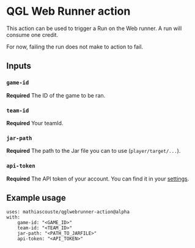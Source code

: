 
# QGL Web Runner action

This action can be used to trigger a Run on the Web runner.
A run will consume one credit.

For now, failing the run does not make to action to fail.

## Inputs

### `game-id`

**Required** The ID of the game to be ran.

### `team-id`

**Required** Your teamId.

### `jar-path`

**Required** The path to the Jar file you can to use (`player/target/...`).

### `api-token`

**Required** The API token of your account. You can find it in your [settings](https://qglwebrunner.io-labs.fr/settings/accesstokens). 

## Example usage

    uses: mathiascouste/qglwebrunner-action@alpha
    with:
		game-id: "<GAME_ID>"
		team-id: "<TEAM_ID>"
		jar-path: "<PATH_TO_JARFILE>"
		api-token: "<API_TOKEN>"
